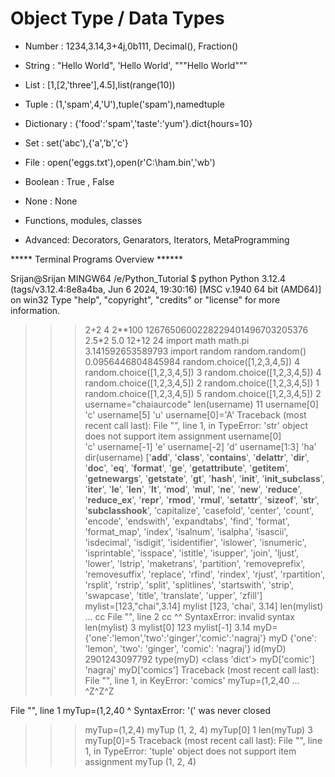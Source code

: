 # Object Type / Data Types


- Number : 1234,3.14,3+4j,0b111, Decimal(), Fraction()

- String : "Hello World", 'Hello World', """Hello World"""

- List : [1,[2,'three'],4.5],list(range(10))

- Tuple : (1,'spam',4,'U'),tuple('spam'),namedtuple

- Dictionary : {'food':'spam','taste':'yum'}.dict{hours=10}

- Set : set('abc'),{'a','b','c'}

- File : open('eggs.txt'),open(r'C:\ham.bin','wb')

- Boolean : True , False

- None : None

- Functions, modules, classes

- Advanced: Decorators, Genarators, Iterators, MetaProgramming


***** Terminal Programs Overview ******



Srijan@Srijan MINGW64 /e/Python_Tutorial
$ python
Python 3.12.4 (tags/v3.12.4:8e8a4ba, Jun  6 2024, 19:30:16) [MSC v.1940 64 bit (AMD64)] on win32
Type "help", "copyright", "credits" or "license" for more information.
>>> 2+2
4
>>> 2**100
1267650600228229401496703205376
>>> 2.5*2
5.0
>>> 12+12
24
>>> import math
>>> math.pi
3.141592653589793
>>> import random
>>> random.random()
0.0956446804845984
>>> random.choice([1,2,3,4,5])
4
>>> random.choice([1,2,3,4,5])
3
>>> random.choice([1,2,3,4,5])
4
>>> random.choice([1,2,3,4,5])
2
>>> random.choice([1,2,3,4,5])
1
>>> random.choice([1,2,3,4,5])
5
>>> random.choice([1,2,3,4,5])
2
>>> username="chaiaurcode"
>>> len(username)
11
>>> username[0]
'c'
>>> username[5]
'u'
>>> username[0]='A'
Traceback (most recent call last):
  File "<stdin>", line 1, in <module>
TypeError: 'str' object does not support item assignment
>>> username[0]     
'c'
>>> username[-1]
'e'
>>> username[-2]
'd'
>>> username[1:3] 
'ha'
>>> dir(username)
['__add__', '__class__', '__contains__', '__delattr__', '__dir__', '__doc__', '__eq__', '__format__', '__ge__', '__getattribute__', '__getitem__', '__getnewargs__', '__getstate__', '__gt__', '__hash__', '__init__', '__init_subclass__', '__iter__', '__le__', '__len__', '__lt__', '__mod__', '__mul__', '__ne__', '__new__', '__reduce__', '__reduce_ex__', '__repr__', '__rmod__', '__rmul__', '__setattr__', '__sizeof__', '__str__', '__subclasshook__', 'capitalize', 'casefold', 'center', 'count', 'encode', 'endswith', 'expandtabs', 'find', 'format', 'format_map', 'index', 'isalnum', 'isalpha', 'isascii', 'isdecimal', 'isdigit', 'isidentifier', 'islower', 'isnumeric', 'isprintable', 'isspace', 'istitle', 'isupper', 'join', 'ljust', 'lower', 'lstrip', 'maketrans', 'partition', 'removeprefix', 'removesuffix', 'replace', 'rfind', 'rindex', 'rjust', 'rpartition', 'rsplit', 'rstrip', 'split', 'splitlines', 'startswith', 'strip', 'swapcase', 'title', 'translate', 'upper', 'zfill']        
>>> mylist=[123,"chai",3.14]
>>> mylist
[123, 'chai', 3.14]
>>> len(mylist)\
... cc
  File "<stdin>", line 2
    cc
    ^^
SyntaxError: invalid syntax
>>> len(mylist) 
3
>>> mylist[0]
123
>>> mylist[-1]
3.14
>>> myD={'one':'lemon','two':'ginger','comic':'nagraj'}
>>> myD
{'one': 'lemon', 'two': 'ginger', 'comic': 'nagraj'}
>>> id(myD)
2901243097792
>>> type(myD)
<class 'dict'>
>>> myD['comic']
'nagraj'
>>> myD['comics']
Traceback (most recent call last):
  File "<stdin>", line 1, in <module>
KeyError: 'comics'
>>> myTup=(1,2,40
... ^Z^Z^Z

  File "<stdin>", line 1
    myTup=(1,2,40
          ^
SyntaxError: '(' was never closed
>>> myTup=(1,2,4)
>>> myTup
(1, 2, 4)
>>> myTup[0]
1
>>> len(myTup)
3
>>> myTup[0]=5
Traceback (most recent call last):
  File "<stdin>", line 1, in <module>
TypeError: 'tuple' object does not support item assignment
>>> myTup
(1, 2, 4)